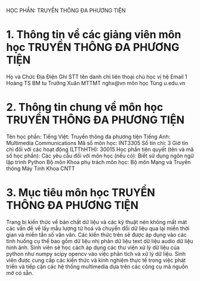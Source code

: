 HỌC PHẦN: TRUYỀN THÔNG ĐA PHƯƠNG TIỆN
# 1. Thông tin về các giảng viên môn học TRUYỀN THÔNG ĐA PHƯƠNG TIỆN
Họ và Chức Địa Điện Ghi STT tên danh chỉ liên thoại chú học vị hệ Email 1 Hoàng TS BM tu Trưởng Xuân MTTMT nghx\@vn môn học Tùng u.edu.vn
# 2. Thông tin chung về môn học TRUYỀN THÔNG ĐA PHƯƠNG TIỆN
Tên học phần: Tiếng Việt: Truyền thông đa phương tiện Tiếng Anh: Multimedia Communications Mã số môn học: INT3305 Số tín chỉ: 3 Giờ tín chỉ đối với các hoạt động (LTThHTH): 30015 Học phần tiên quyết (tên và mã số học phần): Các yêu cầu đối với môn học (nếu có): Biết sử dụng ngôn ngữ lập trình Python Bộ môn Khoa phụ trách môn học: Bộ môn Mạng và Truyền thông Máy Tính Khoa CNTT
# 3. Mục tiêu môn học TRUYỀN THÔNG ĐA PHƯƠNG TIỆN
Trang bị kiến thức về bản chất dữ liệu và các kỹ thuật nén không mất mát các vấn đề về lấy mẫu lượng tử hoá và chuyển đổi dữ liệu qua lại miền thời gian và miền tần số vân vân. Các kiến thức trên sẽ được áp dụng vào các tình huống cụ thể bao gồm dữ liệu nhị phân dữ liệu text dữ liệu audio dữ liệu hình ảnh. Sinh viên sẽ học cách áp dụng các thư viện xử lý dữ liệu của python như numpy scipy opencv vào việc phân tích và xử lý dữ liệu. Sinh viên được cung cấp các kiến thức và kinh nghiệm thực tế trong việc phát triển và tiếp cận các hệ thống multimedia dựa trên các công cụ mã nguồn mở có sẵn.
